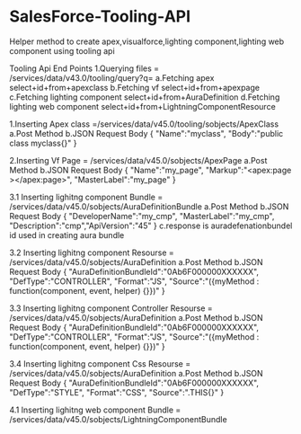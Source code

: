 # SalesForce-Tooling-API
Helper method to create apex,visualforce,lighting component,lighting web component using tooling api

Tooling Api End Points 
1.Querying files = /services/data/v43.0/tooling/query?q=
  a.Fetching apex select+id+from+apexclass
  b.Fetching vf select+id+from+apexpage
  c.Fetching lighting component select+id+from+AuraDefinition 
  d.Fetching lighting web component select+id+from+LightningComponentResource
   
1.Inserting Apex class =/services/data/v45.0/tooling/sobjects/ApexClass<br/>
  a.Post Method
  b.JSON Request Body
      {
        "Name":"myclass",
        "Body":"public class myclass{}"
      }
      
      
2.Inserting Vf Page = /services/data/v45.0/sobjects/ApexPage
    a.Post Method
    b.JSON Request Body
      {
        "Name":"my_page",
        "Markup":"<apex:page ></apex:page>",
        "MasterLabel":"my_page"
      }
     
 3.1 Inserting lighitng component Bundle =  /services/data/v45.0/sobjects/AuraDefinitionBundle 
     a.Post Method
     b.JSON Request Body
         { "DeveloperName":"my_cmp", "MasterLabel":"my_cmp", "Description":"cmp","ApiVersion":"45" }
     c.response is auradefenationbundel id used in creating aura bundle

3.2 Inserting lighitng component  Resourse  =  /services/data/v45.0/sobjects/AuraDefinition
    a.Post Method
    b.JSON Request Body
        {
        "AuraDefinitionBundleId":"0Ab6F000000XXXXXX",
        "DefType":"CONTROLLER",
         "Format":"JS",
        "Source":"({myMethod  : function(component, event, helper) {}})"
      }

3.3 Inserting lighitng component Controller  Resourse  =  /services/data/v45.0/sobjects/AuraDefinition
    a.Post Method
    b.JSON Request Body
        {
        "AuraDefinitionBundleId":"0Ab6F000000XXXXXX",
        "DefType":"CONTROLLER",
         "Format":"JS",
        "Source":"({myMethod  : function(component, event, helper) {}})"
      }
       
3.4 Inserting lighitng component Css  Resourse  =  /services/data/v45.0/sobjects/AuraDefinition
    a.Post Method
    b.JSON Request Body
        {
        "AuraDefinitionBundleId":"0Ab6F000000XXXXXX",
        "DefType":"STYLE",
         "Format":"CSS",
        "Source":".THIS{}"
      }
       
4.1 Inserting lighitng web component Bundle =  /services/data/v45.0/sobjects/LightningComponentBundle
     
